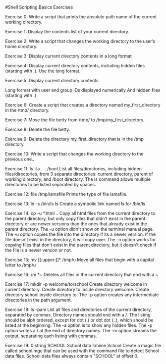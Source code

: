 #Shell Scripting Basics Exercises

Exercise 0: Write a script that prints the absolute path name of the current working directory.

Exercise 1: Display the contents list of your current directory.

Exercise 2: Write a script that changes the working directory to the user’s home directory.

Exercise 3: Display current directory contents in a long format

Exercise 4: Display current directory contents, including hidden files (starting with .). Use the long format.

Exercise 5: Display current directory contents.

Long format
with user and group IDs displayed numerically
And hidden files (starting with .)

Exercise 6: Create a script that creates a directory named my_first_directory in the /tmp/ directory.

Exercise 7: Move the file betty from /tmp/ to /tmp/my_first_directory.

Exercise 8: Delete the file betty.

Exercise 9: Delete the directory my_first_directory that is in the /tmp directory.

Exercise 10: Write a script that changes the working directory to the previous one..

Exercise 11: ls -la . .. /boot List all files/directories, including hidden files/directories, from 3 separate directories: current directory, parent of working directory, and /boot directory. The ls command allows multiple directories to be listed separated by spaces.

Exercise 12: file /tmp/iamafile Prints the type of file iamafile.

Exercise 13: ln -s /bin/ls ls Create a symbolic link named ls for /bin/ls

Exercise 14: cp -u *.html .. Copy all html files from the current directory to the parent directory, but only copy files that didn't exist in the parent directory or are newer versions than the ones that already exist in the parent directory. The -u option didn't show on the terminal manual page. The -u option copies the file into the directory if its a newer version. If the file doesn't exist in the directory, it will copy over. The -n option works for copying files that don't exist in the parent directory, but it doesn't check if the file is a newer version or not.

Exercise 15: mv [[:upper:]]* /tmp/u Move all files that begin with a capital letter to /tmp/u

Exercise 16: rm *~ Deletes all files in the current directory that end with a ~

Exercise 17: mkdir -p welcome/to/school Create directory welcome in current directory. Create directory to inside directory welcome. Create directory school inside directory to. The -p option creates any intermediate directories in the path argument.

Exercise 18: ls -pam List all files and directories of the current directory, separated by commas. Directory names should end with a /. The listing should be alph ordered, except for dot (.) or dot dot (..), which should be listed at the beginning. The -a option is to show any hidden files. The -p option writes a / at the end of directory names. The -m option streams the output, separating each listing with commas.

Exercise 19: 0 string SCHOOL School data !:mime School Create a magic file called school.mgc that can be used with the command file to detect School data files. School data files always contain "SCHOOL" at offset 0.
